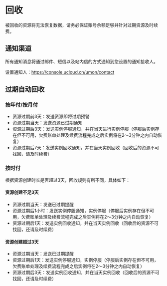 # 回收

被回收的资源将无法恢复数据，请务必保证账号余额足够并针对过期资源及时续费。

## 通知渠道

所有通知消息将通过邮件、短信以及站内信的方式通知到您设置的通知接收人。

设置通知人：<https://console.ucloud.cn/umon/contact>

## 过期自动回收

### 按年付/按月付

- 资源过期前3天：发送资源即将过期预警
- 资源过期当天：发送资源已过期通知
- 资源过期后3天：发送实例停服通知，并在当天进行实例停服（停服后实例存在但不可用，欠费账单处理及续费流程完成之后实例将在2～3分钟之内自动恢复）
- 资源过期后7天：发送实例回收通知，并在当天实例回收（回收后的资源不可找回，请及时续费）

### 按时付

根据资源创建时长是否超过3天，回收规则有所不同，具体如下：

#### 资源创建不足3天

- 资源过期当天：发送已过期提醒
- 资源过期后1小时：发送实例停服通知，实例停服（停服后实例存在但不可用，欠费账单处理及续费流程完成之后实例将在2～3分钟之内自动恢复）
- 资源过期后1天：发送实例回收通知，并在当天实例回收（回收后的资源不可找回，还请及时续费）

#### 资源创建超过3天

- 资源过期当天：发送已过期提醒
- 资源过期后1天：发送实例停服通知，实例停服（停服后实例存在但不可用，欠费账单处理及续费流程完成之后实例将在2～3分钟之内自动恢复）
- 资源过期后3天：发送实例回收通知，并在当天实例回收（回收后的资源不可找回，还请及时续费）
